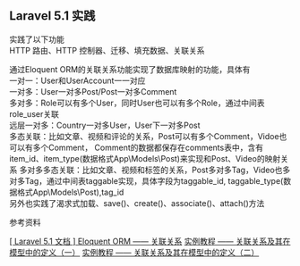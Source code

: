 ## Laravel 5.1 实践

实践了以下功能  
HTTP 路由、HTTP 控制器、迁移、填充数据、关联关系  

通过Eloquent ORM的关联关系功能实现了数据库映射的功能，具体有  
一对一：User和UserAccount一一对应  
一对多：User一对多Post/Post一对多Comment  
多对多：Role可以有多个User，同时User也可以有多个Role，通过中间表role_user关联  
远层一对多：Country一对多User，User下一对多Post  
多态关联：比如文章、视频和评论的关系，Post可以有多个Comment，Vidoe也可以有多个Comment，
Comment的数据都保存在comments表中，含有item_id、item_type(数据格式App\Models\Post)来实现和Post、Video的映射关系
多对多多态关联：比如文章、视频和标签的关系，Post多对多Tag，Video也多对多Tag，通过中间表taggable实现，具体字段为taggable_id,
taggable_type(数据格式App\Models\Post),tag_id  
另外也实践了渴求式加载、save()、create()、associate()、attach()方法

参考资料  

[[ Laravel 5.1 文档 ] Eloquent ORM —— 关联关系](http://laravelacademy.org/post/140.html#polymorphic-relations])
[实例教程 —— 关联关系及其在模型中的定义（一）](http://laravelacademy.org/post/1095.html)
[实例教程 —— 关联关系及其在模型中的定义（二）](http://laravelacademy.org/post/1174.html)